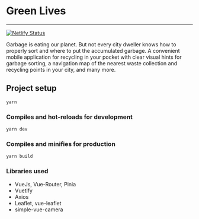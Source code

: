 # Green Lives
---
[![Netlify Status](https://api.netlify.com/api/v1/badges/e31ecab3-8ef1-42cb-8dfb-5db268bb3689/deploy-status)](https://app.netlify.com/sites/green-lives/deploys)

Garbage is eating our planet. But not every city dweller knows how to properly sort and
where to put the accumulated garbage.
A convenient mobile application for recycling in your pocket with clear visual
hints for garbage sorting, a navigation map of the nearest waste collection and
recycling points in your city, and many more.

## Project setup

```
yarn
```

### Compiles and hot-reloads for development

```
yarn dev
```

### Compiles and minifies for production

```
yarn build
```

### Libraries used

- VueJs, Vue-Router, Pinia
- Vuetify
- Axios
- Leaflet, vue-leaflet
- simple-vue-camera
